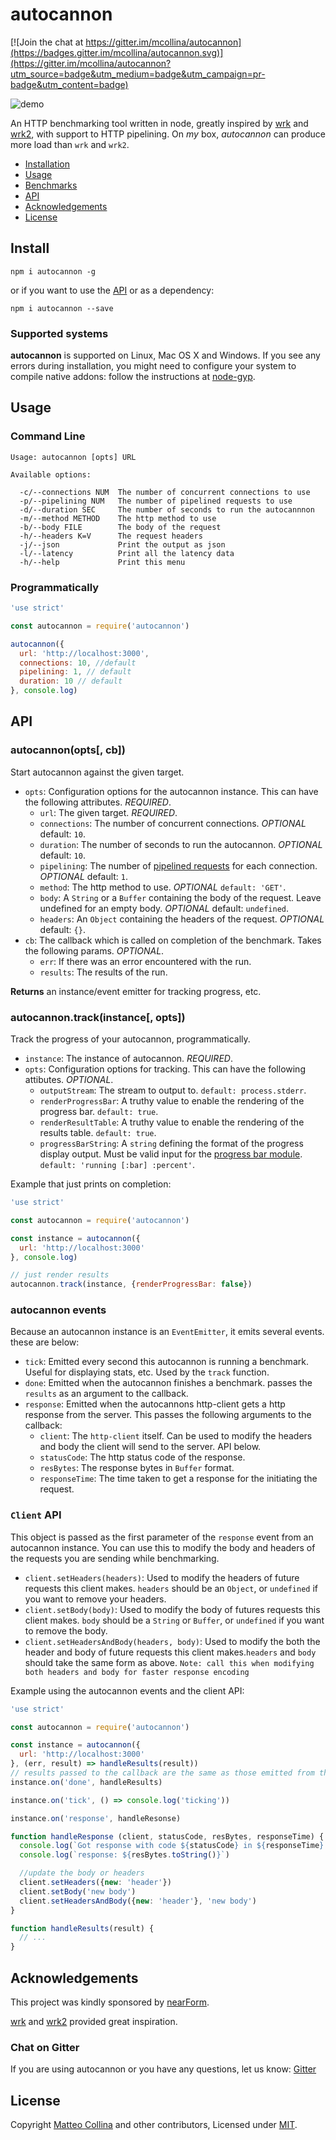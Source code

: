 # autocannon

[![Join the chat at https://gitter.im/mcollina/autocannon](https://badges.gitter.im/mcollina/autocannon.svg)](https://gitter.im/mcollina/autocannon?utm_source=badge&utm_medium=badge&utm_campaign=pr-badge&utm_content=badge)

![demo](https://raw.githubusercontent.com/mcollina/autocannon/master/demo.gif)

An HTTP benchmarking tool written in node, greatly inspired by
[wrk][wrk] and [wrk2][wrk2], with support to HTTP pipelining.
On _my_ box, *autocannon* can produce more load than `wrk` and `wrk2`.

* [Installation](#install)
* [Usage](#usage)
* [Benchmarks](#benchmarks)
* [API](#api)
* [Acknowledgements](#acknowledgements)
* [License](#license)

## Install

```
npm i autocannon -g
```

or if you want to use the [API](#api) or as a dependency:

```
npm i autocannon --save
```

### Supported systems

**autocannon** is supported on Linux, Mac OS X and Windows.
If you see any errors during installation, you might need to configure
your system to compile native addons:
follow the instructions at [node-gyp][node-gyp].

## Usage

### Command Line

```
Usage: autocannon [opts] URL

Available options:

  -c/--connections NUM  The number of concurrent connections to use
  -p/--pipelining NUM   The number of pipelined requests to use
  -d/--duration SEC     The number of seconds to run the autocannnon
  -m/--method METHOD    The http method to use
  -b/--body FILE        The body of the request
  -h/--headers K=V      The request headers
  -j/--json             Print the output as json
  -l/--latency          Print all the latency data
  -h/--help             Print this menu
```

### Programmatically

```js
'use strict'

const autocannon = require('autocannon')

autocannon({
  url: 'http://localhost:3000',
  connections: 10, //default
  pipelining: 1, // default
  duration: 10 // default
}, console.log)
```

## API

### autocannon(opts[, cb])

Start autocannon against the given target.

* `opts`: Configuration options for the autocannon instance. This can have the following attributes. _REQUIRED_.
    * `url`: The given target. _REQUIRED_.
    * `connections`: The number of concurrent connections. _OPTIONAL_ default: `10`.
    * `duration`: The number of seconds to run the autocannon. _OPTIONAL_ default: `10`.
    * `pipelining`: The number of [pipelined requests](https://en.wikipedia.org/wiki/HTTP_pipelining) for each connection. _OPTIONAL_ default: `1`.
    * `method`: The http method to use. _OPTIONAL_ `default: 'GET'`.
    * `body`: A `String` or a `Buffer` containing the body of the request. Leave undefined for an empty body. _OPTIONAL_ default: `undefined`.
    * `headers`: An `Object` containing the headers of the request. _OPTIONAL_ default: `{}`.
* `cb`: The callback which is called on completion of the benchmark. Takes the following params. _OPTIONAL_.
    * `err`: If there was an error encountered with the run.
    * `results`: The results of the run.

**Returns** an instance/event emitter for tracking progress, etc.

### autocannon.track(instance[, opts])

Track the progress of your autocannon, programmatically.

* `instance`: The instance of autocannon. _REQUIRED_.
* `opts`: Configuration options for tracking. This can have the following attibutes. _OPTIONAL_.
    * `outputStream`: The stream to output to. `default: process.stderr`.
    * `renderProgressBar`: A truthy value to enable the rendering of the progress bar. `default: true`.
    * `renderResultTable`: A truthy value to enable the rendering of the results table. `default: true`.
    * `progressBarString`: A `string` defining the format of the progress display output. Must be valid input for the [progress bar module](http://npm.im/progress). `default: 'running [:bar] :percent'`.

Example that just prints on completion:

```js
'use strict'

const autocannon = require('autocannon')

const instance = autocannon({
  url: 'http://localhost:3000'
}, console.log)

// just render results
autocannon.track(instance, {renderProgressBar: false})
```

### autocannon events

Because an autocannon instance is an `EventEmitter`, it emits several events. these are below:

* `tick`: Emitted every second this autocannon is running a benchmark. Useful for displaying stats, etc. Used by the `track` function.
* `done`: Emitted when the autocannon finishes a benchmark. passes the `results` as an argument to the callback.
* `response`: Emitted when the autocannons http-client gets a http response from the server. This passes the following arguments to the callback:
    * `client`: The `http-client` itself. Can be used to modify the headers and body the client will send to the server. API below.
    * `statusCode`: The http status code of the response.
    * `resBytes`: The response bytes in `Buffer` format.
    * `responseTime`: The time taken to get a response for the initiating the request.

### `Client` API

This object is passed as the first parameter of the `response` event from an autocannon instance. You can use this to modify the body and headers of the requests you are sending while benchmarking.

* `client.setHeaders(headers)`: Used to modify the headers of future requests this client makes. `headers` should be an `Object`, or `undefined` if you want to remove your headers.
* `client.setBody(body)`: Used to modify the body of futures requests this client makes. `body` should be a `String` or `Buffer`, or `undefined` if you want to remove the body.
* `client.setHeadersAndBody(headers, body)`: Used to modify the both the header and body of future requests this client makes.`headers` and `body` should take the same form as above. `Note: call this when modifying both headers and body for faster response encoding`

Example using the autocannon events and the client API:

```js
'use strict'

const autocannon = require('autocannon')

const instance = autocannon({
  url: 'http://localhost:3000'
}, (err, result) => handleResults(result))
// results passed to the callback are the same as those emitted from the done events
instance.on('done', handleResults)

instance.on('tick', () => console.log('ticking'))

instance.on('response', handleResonse)

function handleResponse (client, statusCode, resBytes, responseTime) {
  console.log(`Got response with code ${statusCode} in ${responseTime} milliseconds`)
  console.log(`response: ${resBytes.toString()}`)

  //update the body or headers
  client.setHeaders({new: 'header'})
  client.setBody('new body')
  client.setHeadersAndBody({new: 'header'}, 'new body')
}

function handleResults(result) {
  // ...
}
```

<a name="acknowledgements"></a>
## Acknowledgements

This project was kindly sponsored by [nearForm](http://nearform.com).

[wrk][wrk] and [wrk2][wrk2] provided great inspiration.

### Chat on Gitter

If you are using autocannon or you have any questions, let us know: [Gitter](https://gitter.im/mcollina/autocannon)

## License

Copyright [Matteo Collina](https://github.com/mcollina) and other contributors, Licensed under [MIT](./LICENSE).

[node-gyp]: https://github.com/nodejs/node-gyp#installation
[wrk]: https://github.com/wg/wrk
[wrk2]: https://github.com/giltene/wrk2

